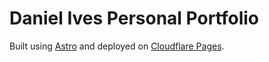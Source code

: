 # Daniel Ives Personal Portfolio

Built using [Astro](https://astro.build) and deployed on [Cloudflare Pages](https://pages.cloudflare.com/).
